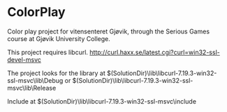 ColorPlay
=========

Color play project for vitensenteret Gjøvik, through the Serious Games course at Gjøvik University College. 


This project requires libcurl. http://curl.haxx.se/latest.cgi?curl=win32-ssl-devel-msvc

The project looks for the library at 
$(SolutionDir)\lib\libcurl-7.19.3-win32-ssl-msvc\lib\Debug or
$(SolutionDir)\lib\libcurl-7.19.3-win32-ssl-msvc\lib\Release

Include at
$(SolutionDir)\lib\libcurl-7.19.3-win32-ssl-msvc\include

